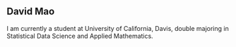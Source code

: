 ## David Mao

I am currently a student at University of California, Davis, double majoring in Statistical Data Science and Applied Mathematics.

